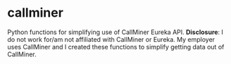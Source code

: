 # callminer
Python functions for simplifying use of CallMiner Eureka API. **Disclosure**: I do not work for/am not affiliated with CallMiner or Eureka. My employer uses CallMiner and I created these functions to simplify getting data out of CallMiner.
